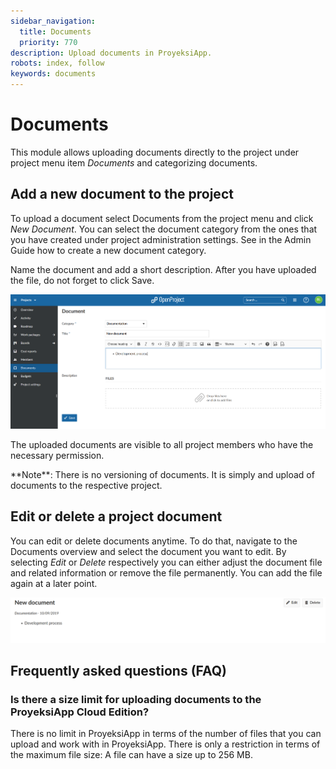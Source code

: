 ```yaml
---
sidebar_navigation:
  title: Documents
  priority: 770
description: Upload documents in ProyeksiApp.
robots: index, follow
keywords: documents
---
```


# Documents

This module allows uploading documents directly to the project under project menu item *Documents* and categorizing documents.

## Add a new document to the project

To upload a document select Documents from the project menu and click *New Document*. You can select the document category from the ones that you have  created under project administration settings. See in the Admin Guide  how to create a new document category.

Name the document and add a short description. After you have uploaded the file, do not forget to click Save.

![documents](image-20200130110857682.png)

The uploaded documents are visible to all project members who have the necessary permission.

<div class="alert alert-info" role="alert">
**Note**: There is no versioning of documents. It is simply and upload of documents to the respective project.
</div>

## Edit or delete a project document

You can edit or delete documents anytime. To do that, navigate to the Documents overview and select the document you want to edit. By  selecting *Edit* or *Delete* respectively you can either  adjust the document file and related information or remove the file  permanently. You can add the file again at a later point.

![edit or delete document](image-20200130111121885.png)      

## Frequently asked questions (FAQ)

### Is there a size limit for uploading documents to the ProyeksiApp Cloud Edition?

There is no limit in ProyeksiApp in terms of the number of files that you can upload and work with in ProyeksiApp. There is only a restriction in terms of the maximum file size: A file can have a size up to 256 MB.
